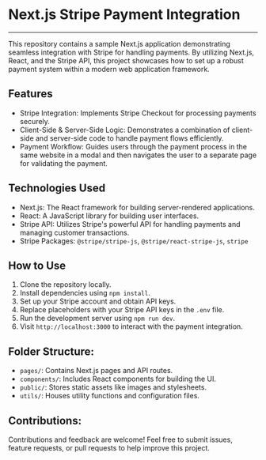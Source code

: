 # Next.js Stripe Payment Integration
----------------------------------

This repository contains a sample Next.js application demonstrating seamless integration with Stripe for handling payments. By utilizing Next.js, React, and the Stripe API, this project showcases how to set up a robust payment system within a modern web application framework.

## Features

-   Stripe Integration: Implements Stripe Checkout for processing payments securely.
-   Client-Side & Server-Side Logic: Demonstrates a combination of client-side and server-side code to handle payment flows efficiently.
-   Payment Workflow: Guides users through the payment process in the same website in a modal and then navigates the user to a separate page for validating the payment. 

## Technologies Used

-   Next.js: The React framework for building server-rendered applications.
-   React: A JavaScript library for building user interfaces.
-   Stripe API: Utilizes Stripe's powerful API for handling payments and managing customer transactions.
-   Stripe Packages: `@stripe/stripe-js`, `@stripe/react-stripe-js`, `stripe`

## How to Use

1.  Clone the repository locally.
2.  Install dependencies using `npm install`.
3.  Set up your Stripe account and obtain API keys.
4.  Replace placeholders with your Stripe API keys in the `.env` file.
5.  Run the development server using `npm run dev`.
6.  Visit `http://localhost:3000` to interact with the payment integration.

## Folder Structure:

-   `pages/`: Contains Next.js pages and API routes.
-   `components/`: Includes React components for building the UI.
-   `public/`: Stores static assets like images and stylesheets.
-   `utils/`: Houses utility functions and configuration files.

## Contributions:

Contributions and feedback are welcome! Feel free to submit issues, feature requests, or pull requests to help improve this project.

